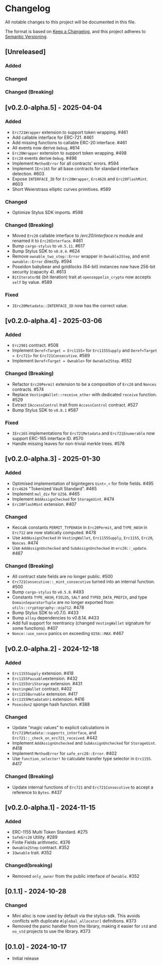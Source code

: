# Changelog

All notable changes to this project will be documented in this file.

The format is based on [Keep a Changelog](https://keepachangelog.com/en/1.1.0/),
and this project adheres to [Semantic Versioning](https://semver.org/spec/v2.0.0.html).

## [Unreleased]

### Added

### Changed

### Changed (Breaking)

## [v0.2.0-alpha.5] - 2025-04-04

### Added

- `Erc721Wrapper` extension to support token wrapping. #461
- Add callable interface for ERC-721. #461
- Add missing functions to callable ERC-20 interface. #461
- All events now derive `Debug`. #614
- `Erc20Wrapper` extension to support token wrapping. #498
- `Erc20` events derive `Debug`. #498
- Implement `MethodError` for all contracts' errors. #594
- Implement `IErc165` for all base contracts for standard interface detection. #603
- Expose `INTERFACE_ID` for `Erc20Wrapper`, `Erc4626` and `Erc20FlashMint`. #603
- Short Weierstrass elliptic curves primitives. #589

### Changed

- Optimize Stylus SDK imports. #598

### Changed (Breaking)

- Moved `Erc20` callable interface to _/erc20/interface.rs_ module and renamed it to `Erc20Interface`. #461
- Bump `cargo-stylus` to `v0.5.11`. #617
- Bump Stylus SDK to `v0.8.4`. #624
- Remove `ownable_two_step::Error` wrapper in `Ownable2Step`, and emit `ownable::Error` directly. #594
- Poseidon babybear and goldilocks (64-bit) instances now have 256-bit security (capacity 4). #613
- `BitIteratorBE` (bit iteration) trait at `openzeppelin_crypto` now accepts `self` by value. #589

### Fixed

- `IErc20Metadata::INTERFACE_ID` now has the correct value.

## [v0.2.0-alpha.4] - 2025-03-06

### Added

- `Erc2981` contract. #508
- Implement `Deref<Target = Erc1155>` for `Erc1155Supply` and `Deref<Target = Erc721>` for `Erc721Consecutive`. #569
- Implement `Deref<Target = Ownable>` for `Ownable2Step`. #552

### Changed (Breaking)

- Refactor `Erc20Permit` extension to be a composition of `Erc20` and `Nonces` contracts. #574
- Replace `VestingWallet::receive_ether` with dedicated `receive` function. #529
- Extract `IAccessControl` trait from `AccessControl` contract. #527
- Bump Stylus SDK to `v0.8.1` #587

### Fixed

- `IErc165` implementations for `Erc721Metadata` and `Erc721Enumerable` now support ERC-165 interface ID. #570
- Handle missing leaves for non-trivial merkle trees. #578

## [v0.2.0-alpha.3] - 2025-01-30

### Added

- Optimised implementation of bigintegers `Uint<_>` for finite fields. #495
- `Erc4626` "Tokenized Vault Standard". #465
- Implement `mul_div` for `U256`. #465
- Implement `AddAssignChecked` for `StorageUint`. #474
- `Erc20FlashMint` extension. #407

### Changed

- Keccak constants `PERMIT_TYPEHASH` in `Erc20Permit`, and `TYPE_HASH` in `Erc712` are now statically computed. #478
- Use `AddAssignChecked` in `VestingWallet`, `Erc1155Supply`, `Erc1155`, `Erc20`, `Nonces`. #474
- Use `AddAssignUnchecked` and `SubAssignUnchecked` in `erc20::_update`. #467

### Changed (Breaking)

- All contract state fields are no longer public. #500
- `Erc721Consecutive::_mint_consecutive` turned into an internal function. #500
- Bump `cargo-stylus` to `v0.5.8`. #493
- Constants `TYPE_HASH`, `FIELDS`, `SALT` and `TYPED_DATA_PREFIX`, and type `DomainSeparatorTuple` are no longer exported from `utils::cryptography::eip712`. #478
- Bump Stylus SDK to v0.7.0. #433
- Bump `alloy` dependencies to v0.8.14. #433
- Add full support for reentrancy (changed `VestingWallet` signature for some functions). #407
- `Nonce::use_nonce` panics on exceeding `U256::MAX`. #467

## [v0.2.0-alpha.2] - 2024-12-18

### Added

- `Erc1155Supply` extension. #418
- `Erc1155Pausable`extension. #432
- `Erc1155UriStorage` extension. #431
- `VestingWallet` contract. #402
- `Erc1155Burnable` extension. #417
- `Erc1155MetadataUri` extension. #416
- `Poseidon2` sponge hash function. #388

### Changed

- Update "magic values" to explicit calculations in `Erc721Metadata::supports_interface`, and `Erc721::_check_on_erc721_received`. #442
- Implement `AddAssignUnchecked` and `SubAssignUnchecked` for `StorageUint`. #418
- Implement `MethodError` for `safe_erc20::Error`. #402
- Use `function_selector!` to calculate transfer type selector in `Erc1155`. #417

### Changed (Breaking)

- Update internal functions of `Erc721` and `Erc721Consecutive` to accept a reference to `Bytes`. #437

## [v0.2.0-alpha.1] - 2024-11-15

### Added

- ERC-1155 Multi Token Standard. #275
- `SafeErc20` Utility. #289
- Finite Fields arithmetic. #376
- `Ownable2Step` contract. #352
- `IOwnable` trait. #352

### Changed(breaking)

- Removed `only_owner` from the public interface of `Ownable`. #352

## [0.1.1] - 2024-10-28

### Changed

- Mini alloc is now used by default via the stylus-sdk. This avoids conflicts with duplicate `#[global_allocator]`
  definitions. #373
- Removed the panic handler from the library, making it easier for `std` and `no_std` projects to use the library. #373

## [0.1.0] - 2024-10-17

- Initial release
